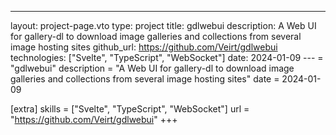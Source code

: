 ---
layout: project-page.vto
type: project
title: gdlwebui
description: A Web UI for gallery-dl to download image galleries and collections from several image hosting sites
github_url: https://github.com/Veirt/gdlwebui
technologies: ["Svelte", "TypeScript", "WebSocket"]
date: 2024-01-09
--- = "gdlwebui"
description = "A Web UI for gallery-dl to download image galleries and collections from several image hosting sites"
date = 2024-01-09

[extra]
skills = ["Svelte", "TypeScript", "WebSocket"]
url = "https://github.com/Veirt/gdlwebui"
+++

